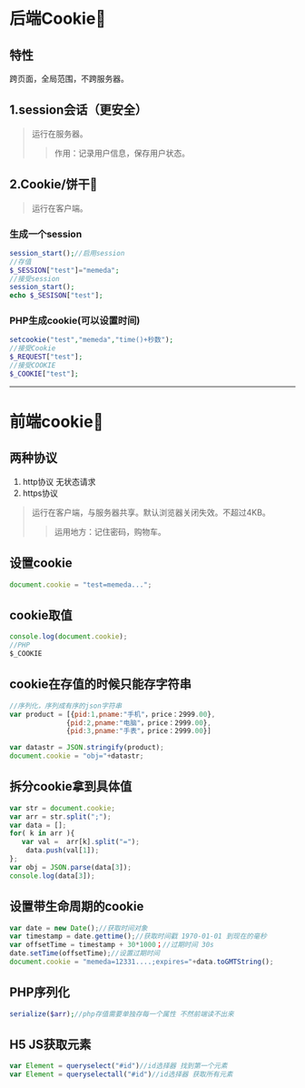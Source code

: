 #		后端Cookie🧀

##		特性

跨页面，全局范围，不跨服务器。

## 1.session会话（更安全）

> 运行在服务器。
>
> > 作用：记录用户信息，保存用户状态。

## 2.Cookie/饼干🍪

> 运行在客户端。



###		生成一个session

~~~php
session_start();//启用session
//存值
$_SESSION["test"]="memeda";
//接受session
session_start();
echo $_SESISON["test"];
~~~

###		PHP生成cookie(可以设置时间)

~~~php
setcookie("test","memeda","time()+秒数");
//接受Cookie
$_REQUEST["test"];
//接受COOKIE
$_COOKIE["test"];
~~~

<hr/>

#	前端cookie🍪

## 两种协议

1. http协议 无状态请求
2. https协议 

> 运行在客户端，与服务器共享。默认浏览器关闭失效。不超过4KB。
>
> > 运用地方：记住密码，购物车。

##	设置cookie

```js
document.cookie = "test=memeda...";
```

## cookie取值

```js
console.log(document.cookie);
//PHP
$_COOKIE
```

## cookie在存值的时候只能存字符串

~~~js
//序列化，序列成有序的json字符串
var product = [{pid:1,pname:"手机"，price：2999.00},
              {pid:2,pname:"电脑"，price：2999.00},
              {pid:3,pname:"手表"，price：2999.00}]

var datastr = JSON.stringify(product);
document.cookie = "obj="+datastr;
~~~

##		拆分cookie拿到具体值

```js
var str = document.cookie;
var arr = str.split(";");
var data = [];
for( k in arr ){
   var val =  arr[k].split("=");
    data.push(val[1]);
};
var obj = JSON.parse(data[3]);
console.log(data[3]);
```

##		设置带生命周期的cookie

```js
var date = new Date();//获取时间对象
var timestamp = date.gettime();//获取时间戳 1970-01-01 到现在的毫秒
var offsetTime = timestamp + 30*1000；//过期时间 30s
date.setTime(offsetTime);//设置过期时间
document.cookie = "memeda=12331....;expires="+data.toGMTString(); 
```

##		PHP序列化

```php
serialize($arr);//php存值需要单独存每一个属性 不然前端读不出来
```

##		H5 JS获取元素

~~~js
var Element = queryselect("#id")//id选择器 找到第一个元素
var Element = queryselectall("#id")//id选择器 获取所有元素
~~~





